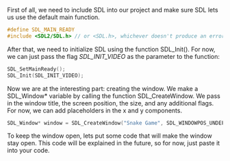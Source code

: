 First of all, we need to include SDL into our project and make sure SDL lets us use the default main function.
```cpp
#define SDL_MAIN_READY
#include <SDL2/SDL.h> // or <SDL.h>, whichever doesn't produce an error
```
After that, we need to initialize SDL using the function SDL_Init(). For now, we can just pass the flag *SDL_INIT_VIDEO*  as the parameter to the function:
```cpp
SDL_SetMainReady();
SDL_Init(SDL_INIT_VIDEO);
```
Now we are at the interesting part: creating the window. We make a SDL_Window* variable by calling the function SDL_CreateWindow. We pass in the window title, the screen position, the size, and any additional flags. For now, we can add placeholders in the x and y components.
```cpp
SDL_Window* window = SDL_CreateWindow("Snake Game", SDL_WINDOWPOS_UNDEFINED, SDL_WINDOWPOS_UNDEFINED, 500, 500, SDL_WINDOW_SHOWN);
```
To keep the window open, lets put some code that will make the window stay open. This code will be explained in the future, so for now, just paste it into your code.
